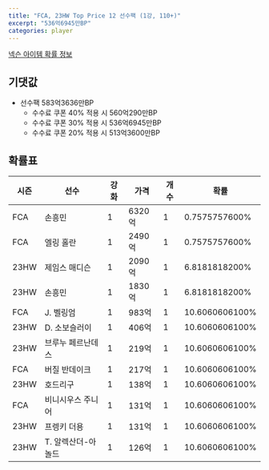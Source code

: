 ```yaml
---
title: "FCA, 23HW Top Price 12 선수팩 (1강, 110+)"
excerpt: "536억6945만BP"
categories: player
---
```

[넥슨 아이템 확률 정보](http://iteminfo.nexon.com/probability/fco?sn=7548)

## 기댓값
- 선수팩 583억3636만BP
  - 수수료 쿠폰 40% 적용 시 560억290만BP
  - 수수료 쿠폰 30% 적용 시 536억6945만BP
  - 수수료 쿠폰 20% 적용 시 513억3600만BP


## 확률표

|시즌|선수|강화|가격|개수|확률|
|---|---|---|---|---|---|
|FCA|손흥민|1|6320억|1|0.7575757600%|
|FCA|엘링 홀란|1|2490억|1|0.7575757600%|
|23HW|제임스 매디슨|1|2090억|1|6.8181818200%|
|23HW|손흥민|1|1830억|1|6.8181818200%|
|FCA|J. 벨링엄|1|983억|1|10.6060606100%|
|23HW|D. 소보슬러이|1|406억|1|10.6060606100%|
|23HW|브루누 페르난데스|1|219억|1|10.6060606100%|
|FCA|버질 반데이크|1|217억|1|10.6060606100%|
|23HW|호드리구|1|138억|1|10.6060606100%|
|FCA|비니시우스 주니어|1|131억|1|10.6060606100%|
|23HW|프렝키 더용|1|131억|1|10.6060606100%|
|23HW|T. 알렉산더-아놀드|1|126억|1|10.6060606100%|
